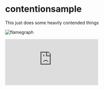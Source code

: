 # contentionsample

This just does some heavily contended things

![flamegraph](https://cdn.rawgit.com/bogdad/contentionsample/master/flamegraph.svg)

![pidstat](https://cdn.rawgit.com/bogdad/contentionsample/master/pidstat.txt)
